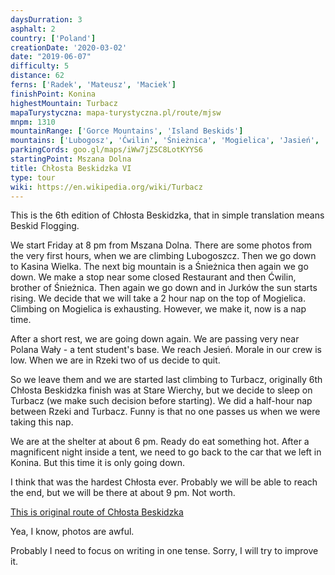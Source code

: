 ```yaml
---
daysDurration: 3
asphalt: 2
country: ['Poland']
creationDate: '2020-03-02'
date: "2019-06-07"
difficulty: 5
distance: 62
ferns: ['Radek', 'Mateusz', 'Maciek']
finishPoint: Konina
highestMountain: Turbacz
mapaTurystyczna: mapa-turystyczna.pl/route/mjsw
mnpm: 1310
mountainRange: ['Gorce Mountains', 'Island Beskids']
mountains: ['Lubogosz', 'Ćwilin', 'Śnieżnica', 'Mogielica', 'Jasień', 'Kudłoń']
parkingCords: goo.gl/maps/iWw7jZSC8LotKYYS6
startingPoint: Mszana Dolna
title: Chłosta Beskidzka VI
type: tour
wiki: https://en.wikipedia.org/wiki/Turbacz
---
```


This is the 6th edition of Chłosta Beskidzka, that in simple translation means Beskid Flogging.

We start Friday at 8 pm from Mszana Dolna. There are some photos from the very first hours, when we are climbing Lubogoszcz. Then we go down to Kasina Wielka. The next big mountain is a Śnieżnica then again we go down. We make a stop near some closed Restaurant and then Ćwilin, brother of Śnieżnica.
Then again we go down and in Jurków the sun starts rising.
We decide that we will take a 2 hour nap on the top of Mogielica. Climbing on Mogielica is exhausting. However, we make it, now is a nap time.

After a short rest, we are going down again. We are passing very near Polana Wały - a tent student's base. We reach Jesień. Morale in our crew is low. When we are in Rzeki two of us decide to quit.

So we leave them and we are started last climbing to Turbacz, originally 6th Chłosta Beskidzka finish was at Stare Wierchy, but we decide to sleep on Turbacz (we make such decision before starting). We did a half-hour nap between Rzeki and Turbacz. Funny is that no one passes us when we were taking this nap.

We are at the shelter at about 6 pm. Ready do eat something hot.
After a magnificent night inside a tent, we need to go back to the car that we left in Konina. But this time it is only going down.

I think that was the hardest Chłosta ever. Probably we will be able to reach the end, but we will be there at about 9 pm. Not worth.

[This is original route of Chłosta Beskidzka](https://mapa-turystyczna.pl/route/5b2k)

Yea, I know, photos are awful.

Probably I need to focus on writing in one tense. Sorry, I will try to improve it.

